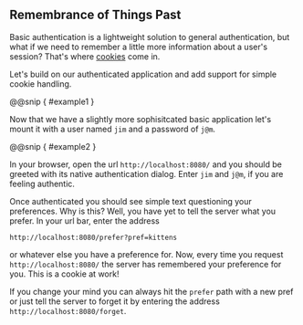 Remembrance of Things Past
--------------------------

Basic authentication is a lightweight solution to general
authentication, but what if we need to remember a little more
information about a user's session? That's where
[cookies](http://en.wikipedia.org/wiki/HTTP_cookie) come in.

Let's build on our authenticated application and add support for simple cookie handling.

@@snip [ ](../../main/scala/09/b.scala) { #example1 }

Now that we have a slightly more sophisitcated basic application let's mount it with a user named `jim` and a password of `j@m`.

@@snip [ ](../../main/scala/09/b.scala) { #example2 }

In your browser, open the url `http://localhost:8080/` and you should
be greeted with its native authentication dialog. Enter `jim` and
`j@m`, if you are feeling authentic.

Once authenticated you should see simple text questioning your
preferences. Why is this? Well, you have yet to tell the server what
you prefer. In your url bar, enter the address

    http://localhost:8080/prefer?pref=kittens

or whatever else you have a preference for. Now, every time you
request `http://localhost:8080/` the server has remembered your
preference for you. This is a cookie at work!

If you change your mind you can always hit the `prefer` path with a
new pref or just tell the server to forget it by entering the address
`http://localhost:8080/forget`.
